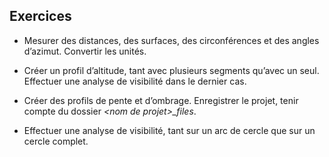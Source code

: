 ## Exercices

-   Mesurer des distances, des surfaces, des circonférences et des angles d’azimut. Convertir les unités.

-   Créer un profil d’altitude, tant avec plusieurs segments qu’avec un seul. Effectuer une analyse de visibilité dans le dernier cas.

-   Créer des profils de pente et d’ombrage. Enregistrer le projet, tenir compte du dossier *&lt;nom de projet&gt;\_files*.

-   Effectuer une analyse de visibilité, tant sur un arc de cercle que sur un cercle complet.
